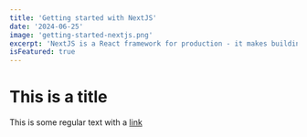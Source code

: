 ```yaml
---
title: 'Getting started with NextJS'
date: '2024-06-25'
image: 'getting-started-nextjs.png'
excerpt: 'NextJS is a React framework for production - it makes building fullstack React apps and sites a breeze and ship with built-in SSR.'
isFeatured: true
---
```

# This is a title

This is some regular text with a [link](https://google.com)